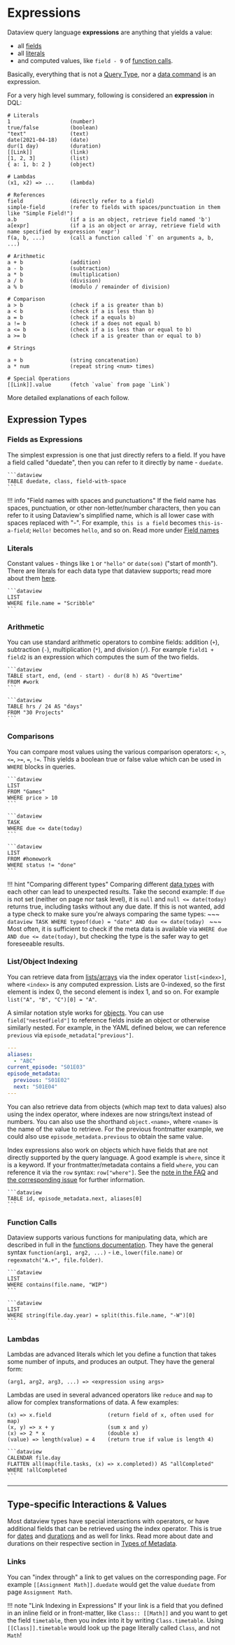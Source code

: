 # Expressions

Dataview query language **expressions** are anything that yields a value:

- all [fields](../annotation/add-metadata.md)
- all [literals](./literals.md) 
- and computed values, like `field - 9` of [function calls](./functions.md). 

Basically, everything that is not a [Query Type](../queries/query-types.md), nor a [data command](../queries/data-commands.md) is an expression.

For a very high level summary, following is considered an **expression** in DQL:

```
# Literals
1                   (number)
true/false          (boolean)
"text"              (text)
date(2021-04-18)    (date)
dur(1 day)          (duration)
[[Link]]            (link)
[1, 2, 3]           (list)
{ a: 1, b: 2 }      (object)

# Lambdas
(x1, x2) => ...     (lambda)

# References
field               (directly refer to a field)
simple-field        (refer to fields with spaces/punctuation in them like "Simple Field!")
a.b                 (if a is an object, retrieve field named 'b')
a[expr]             (if a is an object or array, retrieve field with name specified by expression 'expr')
f(a, b, ...)        (call a function called `f` on arguments a, b, ...)

# Arithmetic
a + b               (addition)
a - b               (subtraction)
a * b               (multiplication)
a / b               (division)
a % b               (modulo / remainder of division)

# Comparison
a > b               (check if a is greater than b)
a < b               (check if a is less than b)
a = b               (check if a equals b)
a != b              (check if a does not equal b)
a <= b              (check if a is less than or equal to b)
a >= b              (check if a is greater than or equal to b)

# Strings

a + b               (string concatenation)
a * num             (repeat string <num> times)

# Special Operations
[[Link]].value      (fetch `value` from page `Link`)
```

More detailed explanations of each follow.

## Expression Types

### Fields as Expressions

The simplest expression is one that just directly refers to a field. If you have a field called "duedate", then you can
refer to it directly by name - `duedate`. 

~~~
```dataview
TABLE duedate, class, field-with-space
```
~~~

!!! info "Field names with spaces and punctuations"
    If the field name has spaces, punctuation, or other non-letter/number characters, then you can refer to it using Dataview's simplified name, which is all lower case with spaces replaced with "-". For example, `this is a field` becomes `this-is-a-field`; `Hello!` becomes `hello`, and so on. Read more under [Field names](../annotation/add-metadata.md#field-names)

### Literals

Constant values - things like `1` or `"hello"` or `date(som)` ("start of month"). There are literals for each data type
that dataview supports; read more about them [here](./literals.md).

~~~
```dataview
LIST
WHERE file.name = "Scribble"
```
~~~

### Arithmetic

You can use standard arithmetic operators to combine fields: addition (`+`), subtraction (`-`), multiplication (`*`),
and division (`/`). For example `field1 + field2` is an expression which computes the sum of the two fields.

~~~
```dataview
TABLE start, end, (end - start) - dur(8 h) AS "Overtime" 
FROM #work
```

```dataview
TABLE hrs / 24 AS "days"
FROM "30 Projects"
```
~~~

### Comparisons

You can compare most values using the various comparison operators: `<`, `>`, `<=`, `>=`, `=`, `!=`. This yields a
boolean true or false value which can be used in `WHERE` blocks in queries.

~~~
```dataview
LIST
FROM "Games"
WHERE price > 10
```

```dataview
TASK
WHERE due <= date(today)
```

```dataview
LIST
FROM #homework
WHERE status != "done"
```
~~~

!!! hint "Comparing different types"
    Comparing different [data types](../annotation/types-of-metadata.md) with each other can lead to unexpected results. Take the second example: If `due` is not set (neither on page nor task level), it is `null` and `null <= date(today)` returns true, including tasks without any due date. If this is not wanted, add a type check to make sure you're always comparing the same types:
    ~~~
    ```dataview
    TASK
    WHERE typeof(due) = "date" AND due <= date(today)
    ```
    ~~~
    Most often, it is sufficient to check if the meta data is available via `WHERE due AND due <= date(today)`, but checking the type is the safer way to get foreseeable results. 

### List/Object Indexing

You can retrieve data from [lists/arrays](../annotation/types-of-metadata.md#list) via the index operator `list[<index>]`, where `<index>` is any computed expression.
Lists are 0-indexed, so the first element is index 0, the second element is index 1, and so on.
For example `list("A", "B", "C")[0] = "A"`.

A similar notation style works for [objects](../annotation/types-of-metadata.md#object).
You can use `field["nestedfield"]` to reference fields inside an object or otherwise similarly nested.
For example, in the YAML defined below, we can reference `previous` via `episode_metadata["previous"]`.
```yaml
---
aliases:
  - "ABC"
current_episode: "S01E03"
episode_metadata:
  previous: "S01E02"
  next: "S01E04"
---
```

You can also retrieve data from objects (which map text to data values) also using the index operator, where indexes are now strings/text instead of numbers.
You can also use the shorthand `object.<name>`, where `<name>` is the name of the value to retrieve.
For the previous frontmatter example, we could also use `episode_metadata.previous` to obtain the same value.

Index expressions also work on objects which have fields that are not directly supported by the query language.
A good example is `where`, since it is a keyword.
If your frontmatter/metadata contains a field `where`, you can reference it via the `row` syntax: `row["where"]`.
See the [note in the FAQ](../resources/faq.md#how-do-i-use-fields-with-the-same-name-as-keywords-like-from-where) and [the corresponding issue](https://github.com/blacksmithgu/obsidian-dataview/issues/1164) for further information.

~~~
```dataview
TABLE id, episode_metadata.next, aliases[0]
```
~~~

### Function Calls

Dataview supports various functions for manipulating data, which are described in full in the [functions
documentation](functions.md). They have the general syntax `function(arg1, arg2, ...)` - i.e., `lower(file.name)` or
`regexmatch("A.+", file.folder)`.

~~~
```dataview
LIST
WHERE contains(file.name, "WIP")
```

```dataview
LIST
WHERE string(file.day.year) = split(this.file.name, "-W")[0]
```
~~~

### Lambdas

Lambdas are advanced literals which let you define a function that takes some number of inputs, and produces an output.
They have the general form:

```
(arg1, arg2, arg3, ...) => <expression using args>
```

Lambdas are used in several advanced operators like `reduce` and `map` to allow for complex transformations of data. A
few examples:

```
(x) => x.field                  (return field of x, often used for map)
(x, y) => x + y                 (sum x and y)
(x) => 2 * x                    (double x)
(value) => length(value) = 4    (return true if value is length 4)
```

~~~
```dataview
CALENDAR file.day
FLATTEN all(map(file.tasks, (x) => x.completed)) AS "allCompleted"
WHERE !allCompleted
```
~~~

---

## Type-specific Interactions & Values

Most dataview types have special interactions with operators, or have additional fields that can be retrieved using the
index operator. This is true for [dates](../annotation/types-of-metadata.md#date) and [durations](../annotation/types-of-metadata.md#duration) and as well for links. Read more about date and durations on their respective section in [Types of Metadata](../annotation/types-of-metadata.md).

### Links

You can "index through" a link to get values on the corresponding page. For example `[[Assignment Math]].duedate` would get the value
`duedate` from page `Assignment Math`.

!!! note "Link Indexing in Expressions"
    If your link is a field that you defined in an inline field or in front-matter, like `Class:: [[Math]]` and you want to get the field `timetable`, then you
    index into it by writing `Class.timetable`.
    Using `[[Class]].timetable` would look up the page literally called `Class`, and not `Math`!
